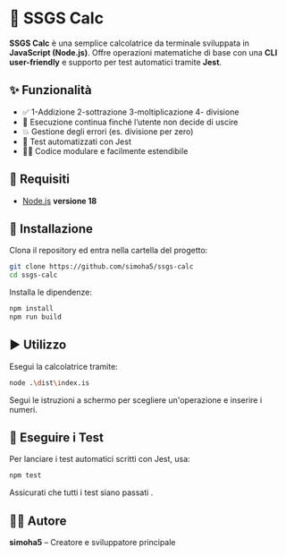 # 📐 SSGS Calc

**SSGS Calc** è una semplice calcolatrice da terminale sviluppata in **JavaScript (Node.js)**. Offre operazioni matematiche di base con una **CLI user-friendly** e supporto per test automatici tramite **Jest**.

## ✨ Funzionalità

- ✅   1-Addizione
       2-sottrazione
        3-moltiplicazione 
       4- divisione
- 🔁 Esecuzione continua finché l’utente non decide di uscire
- 💥 Gestione degli errori (es. divisione per zero)
- 🧪 Test automatizzati con Jest
- 🧑‍💻 Codice modulare e facilmente estendibile

## 🧰 Requisiti

- [Node.js](https://nodejs.org/) **versione 18**

## 🚀 Installazione

Clona il repository ed entra nella cartella del progetto:
```bash
git clone https://github.com/simoha5/ssgs-calc
cd ssgs-calc

```

Installa le dipendenze:
```bash
npm install
npm run build

```

## ▶️ Utilizzo

Esegui la calcolatrice tramite:
```bash
node .\dist\index.is
```
Segui le istruzioni a schermo per scegliere un'operazione e inserire i numeri.

## 🧪 Eseguire i Test

Per lanciare i test automatici scritti con Jest, usa:
```bash
npm test
```
Assicurati che tutti i test siano passati .

## 👨‍💻 Autore

**simoha5** – Creatore e sviluppatore principale



